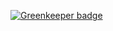 
[![Greenkeeper badge](https://badges.greenkeeper.io/larixk/arenaviewer.svg)](https://greenkeeper.io/)
